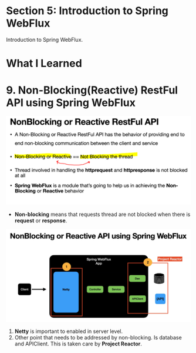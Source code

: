 # Section 5: Introduction to Spring WebFlux

Introduction to Spring WebFlux.

# What I Learned

# 9. Non-Blocking(Reactive) RestFul API using Spring WebFlux

<img src="nonBlocking.PNG" alt="reactive programming" width="700"/>

- **Non-blocking** means that requests thread are not blocked when there is **request** or **response**.

<img src="SpringWebFluxApp.PNG" alt="reactive programming" width="700"/>

1. **Netty** is important to enabled in server level.
2. Other point that needs to be addressed by non-blocking. Is database and APIClient. This is taken care by **Project Reactor**.